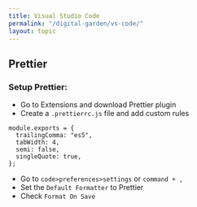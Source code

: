 ```yaml
---
title: Visual Studio Code
permalink: "/digital-garden/vs-code/"
layout: topic
---
```


## Prettier
### Setup Prettier:

* Go to Extensions and download Prettier plugin
* Create a `.prettierrc.js` file and add custom rules

```
module.exports = {
  trailingComma: "es5",
  tabWidth: 4,
  semi: false,
  singleQuote: true,
};
```
* Go to `code>preferences>settings` or `command + ,`
* Set the `Default Formatter` to Prettier
* Check `Format On Save`
